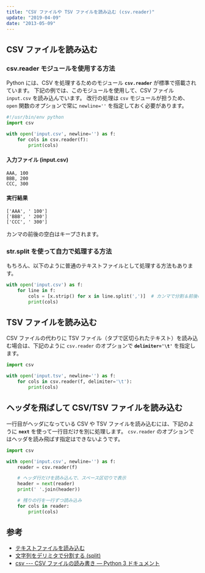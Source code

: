 ```yaml
---
title: "CSV ファイルや TSV ファイルを読み込む (csv.reader)"
update: "2019-04-09"
date: "2013-05-09"
---
```


CSV ファイルを読み込む
----

### csv.reader モジュールを使用する方法

Python には、CSV を処理するためのモジュール **`csv.reader`** が標準で搭載されています。
下記の例では、このモジュールを使用して、CSV ファイル `input.csv` を読み込んでいます。
改行の処理は `csv` モジュールが担うため、`open` 関数のオプションで常に `newline=''` を指定しておく必要があります。

~~~ python
#!/usr/bin/env python
import csv

with open('input.csv', newline='') as f:
    for cols in csv.reader(f):
        print(cols)
~~~

#### 入力ファイル (input.csv)

~~~ csv
AAA, 100
BBB, 200
CCC, 300
~~~

#### 実行結果

~~~
['AAA', ' 100']
['BBB', ' 200']
['CCC', ' 300']
~~~

カンマの前後の空白はキープされます。


### str.split を使って自力で処理する方法

もちろん、以下のように普通のテキストファイルとして処理する方法もあります。

~~~ python
with open('input.csv') as f:
    for line in f:
        cols = [x.strip() for x in line.split(',')]  # カンマで分割＆前後の空白削除
        print(cols)
~~~


TSV ファイルを読み込む
----

CSV ファイルの代わりに TSV ファイル（タブで区切られたテキスト）を読み込む場合は、下記のように `csv.reader` のオプションで **`delimiter='\t'`** を指定します。

~~~ python
import csv

with open('input.tsv', newline='') as f:
    for cols in csv.reader(f, delimiter='\t'):
        print(cols)
~~~


ヘッダを飛ばして CSV/TSV ファイルを読み込む
----

一行目がヘッダになっている CSV や TSV ファイルを読み込むには、下記のように **`next`** を使って一行目だけを別に処理します。
`csv.reader` のオプションではヘッダを読み飛ばす指定はできないようです。

~~~ python
import csv

with open('input.csv', newline='') as f:
    reader = csv.reader(f)

    # ヘッダ行だけを読み込んで、スペース区切りで表示
    header = next(reader)
    print(' '.join(header))

    # 残りの行を一行ずつ読み込み
    for cols in reader:
        print(cols)
~~~


参考
----

- [テキストファイルを読み込む](read-text-file.html)
- [文字列をデリミタで分割する (split)](../numstr/split-string.html)
- [csv --- CSV ファイルの読み書き — Python 3 ドキュメント](https://docs.python.org/ja/3/library/csv.html)
